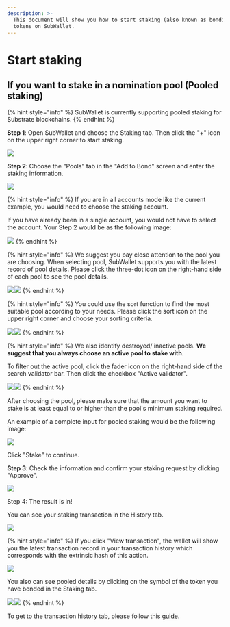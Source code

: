 ```yaml
---
description: >-
  This document will show you how to start staking (also known as bonding)
  tokens on SubWallet.
---
```


# Start staking

## If you want to stake in a nomination pool (Pooled staking)

{% hint style="info" %}
SubWallet is currently supporting pooled staking for Substrate blockchains.&#x20;
{% endhint %}

**Step 1**: Open SubWallet and choose the Staking tab. Then click the "+" icon on the upper right corner to start staking.&#x20;

![](<../../../.gitbook/assets/image (1589).png>)



**Step 2**: Choose the "Pools" tab in the "Add to Bond" screen and enter the staking information.&#x20;

![](<../../../.gitbook/assets/image (1590).png>)

{% hint style="info" %}
If you are in all accounts mode like the current example, you would need to choose the staking account.&#x20;

If you have already been in a single account, you would not have to select the account. Your Step 2 would be as the following image:

![](<../../../.gitbook/assets/image (1386).png>)
{% endhint %}

{% hint style="info" %}
We suggest you pay close attention to the pool you are choosing. When selecting pool, SubWallet supports you with the latest record of pool details. Please click the three-dot icon on the right-hand side of each pool to see the pool details.

![](<../../../.gitbook/assets/image (1633).png>)![](<../../../.gitbook/assets/image (1634).png>)
{% endhint %}

{% hint style="info" %}
You could use the sort function to find the most suitable pool according to your needs. Please click the sort icon on the upper right corner and choose your sorting criteria.

&#x20;![](<../../../.gitbook/assets/image (1652).png>)![](<../../../.gitbook/assets/image (1653).png>)
{% endhint %}

{% hint style="info" %}
We also identify destroyed/ inactive pools. **We suggest that you always choose an active pool to stake with**.&#x20;

To filter out the active pool, click the fader icon on the right-hand side of the search validator bar. Then click the checkbox "Active validator".&#x20;

![](<../../../.gitbook/assets/image (1663).png>)![](<../../../.gitbook/assets/image (1662).png>)
{% endhint %}

After choosing the pool, please make sure that the amount you want to stake is at least equal to or higher than the pool's minimum staking required.&#x20;

An example of a complete input for pooled staking would be the following image:

![](<../../../.gitbook/assets/image (1591).png>)

Click "Stake" to continue.



**Step 3**: Check the information and confirm your staking request by clicking "Approve".&#x20;

![](<../../../.gitbook/assets/image (1592).png>)



Step 4: The result is in!

You can see your staking transaction in the History tab.

![](<../../../.gitbook/assets/image (1643).png>)&#x20;

{% hint style="info" %}
If you click "View transaction", the wallet will show you the latest transaction record in your transaction history which corresponds with the extrinsic hash of this action.&#x20;

![](<../../../.gitbook/assets/image (746).png>)&#x20;

You also can see pooled details by clicking on the symbol of the token you have bonded in the Staking tab.

![](<../../../.gitbook/assets/image (650).png>)![](<../../../.gitbook/assets/image (651).png>)
{% endhint %}

To get to the transaction history tab, please follow this [guide](../../view-transaction-history.md).

